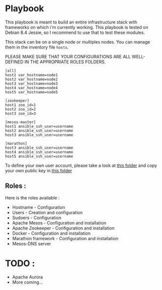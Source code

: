# Playbook<a id="sec-1" name="sec-1"></a>

This playbook is meant to build an entire infrastructure stack with
frameworks on which i'm currently working.
This playbook is tested on Debian 8.4 Jessie, so I recommend to use that to test these modules.

This stack can be on a single node or multiples nodes. You can manage them in the inventory
file ``hosts``.

PLEASE MAKE SURE THAT YOUR CONFIGURATIONS ARE ALL WELL-DEFINED IN THE
APPROPRIATE ROLES FOLDERS.

    [all]
    host1 var_hostname=node1
    host2 var_hostname=node2
    host3 var_hostname=node3
    host4 var_hostname=node4
    host5 var_hostname=node5
    
    [zookeeper]
    host1 zoo_id=1
    host2 zoo_id=2
    host3 zoo_id=3
    
    [mesos-master]
    host1 ansible_ssh_user=username
    host2 ansible_ssh_user=username
    host3 ansible_ssh_user=username
    
    [marathon]
    host3 ansible_ssh_user=username
    host4 ansible_ssh_user=username
    host5 ansible_ssh_user=username


To define your own user account, please take a look at [this folder](roles/users/vars/main.yml)
and copy your own public key in [this folder](roles/users/files)

## Roles :<a id="sec-1-2" name="sec-1-2"></a>

Here is the roles available :
-   Hostname - Configuration
-   Users - Creation and configuration
-   Sudoers - Configuration
-   Apache Mesos - Configuration and installation
-   Apache Zookeeper - Configuration and installation
-   Docker - Configuration and installation
-   Marathon framework - Configuration and installation
-   Mesos-DNS server

# TODO :<a id="sec-2" name="sec-2"></a>

-   Apache Aurora
-   More coming...
